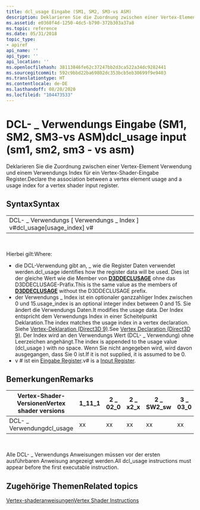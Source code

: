 ```yaml
---
title: dcl_usage Eingabe (SM1, SM2, SM3-vs ASM)
description: Deklarieren Sie die Zuordnung zwischen einer Vertex-Element Verwendung und einem Verwendungs Index für ein Vertex-Shader-Eingabe Register.
ms.assetid: e0360f4d-1250-4dc5-b790-372b303a37a8
ms.topic: reference
ms.date: 05/31/2018
topic_type:
- apiref
api_name: ''
api_type: ''
api_location: ''
ms.openlocfilehash: 38113846fe62c37247bb2d3ca522a34dc9282441
ms.sourcegitcommit: 592c9bbd22ba69802dc353bcb5eb30699f9e9403
ms.translationtype: HT
ms.contentlocale: de-DE
ms.lasthandoff: 08/20/2020
ms.locfileid: "104473533"
---
```

# <a name="dcl_usage-input-sm1-sm2-sm3---vs-asm"></a><span data-ttu-id="f5bb7-103">DCL- \_ Verwendungs Eingabe (SM1, SM2, SM3-vs ASM)</span><span class="sxs-lookup"><span data-stu-id="f5bb7-103">dcl\_usage input (sm1, sm2, sm3 - vs asm)</span></span>

<span data-ttu-id="f5bb7-104">Deklarieren Sie die Zuordnung zwischen einer Vertex-Element Verwendung und einem Verwendungs Index für ein Vertex-Shader-Eingabe Register.</span><span class="sxs-lookup"><span data-stu-id="f5bb7-104">Declare the association between a vertex element usage and a usage index for a vertex shader input register.</span></span>

## <a name="syntax"></a><span data-ttu-id="f5bb7-105">Syntax</span><span class="sxs-lookup"><span data-stu-id="f5bb7-105">Syntax</span></span>



|                                |
|--------------------------------|
| <span data-ttu-id="f5bb7-106">DCL- \_ Verwendungs \[ Verwendungs \_ Index \] v\#</span><span class="sxs-lookup"><span data-stu-id="f5bb7-106">dcl\_usage\[usage\_index\] v\#</span></span> |



 

<span data-ttu-id="f5bb7-107">Hierbei gilt:</span><span class="sxs-lookup"><span data-stu-id="f5bb7-107">Where:</span></span>

-   <span data-ttu-id="f5bb7-108">die DCL-Verwendung gibt an, \_ wie die Register Daten verwendet werden.</span><span class="sxs-lookup"><span data-stu-id="f5bb7-108">dcl\_usage identifies how the register data will be used.</span></span> <span data-ttu-id="f5bb7-109">Dies ist der gleiche Wert wie die Member von [**D3DDECLUSAGE**](/windows/desktop/direct3d9/d3ddeclusage) ohne das D3DDECLUSAGE-Präfix.</span><span class="sxs-lookup"><span data-stu-id="f5bb7-109">This is the same value as the members of [**D3DDECLUSAGE**](/windows/desktop/direct3d9/d3ddeclusage) without the D3DDECLUSAGE prefix.</span></span>
-   <span data-ttu-id="f5bb7-110">der Verwendungs \_ Index ist ein optionaler ganzzahliger Index zwischen 0 und 15.</span><span class="sxs-lookup"><span data-stu-id="f5bb7-110">usage\_index is an optional integer index between 0 and 15.</span></span> <span data-ttu-id="f5bb7-111">Sie ändert die Verwendungs Daten.</span><span class="sxs-lookup"><span data-stu-id="f5bb7-111">It modifies the usage data.</span></span> <span data-ttu-id="f5bb7-112">Der Index entspricht dem Verwendungs Index in einer Scheitelpunkt Deklaration.</span><span class="sxs-lookup"><span data-stu-id="f5bb7-112">The index matches the usage index in a vertex declaration.</span></span> <span data-ttu-id="f5bb7-113">Siehe [Vertex-Deklaration (Direct3D 9)](/windows/desktop/direct3d9/vertex-declaration).</span><span class="sxs-lookup"><span data-stu-id="f5bb7-113">See [Vertex Declaration (Direct3D 9)](/windows/desktop/direct3d9/vertex-declaration).</span></span> <span data-ttu-id="f5bb7-114">Der Index wird an den Verwendungs Wert (DCL- \_ Verwendung) ohne Leerzeichen angehängt.</span><span class="sxs-lookup"><span data-stu-id="f5bb7-114">The index is appended to the usage value (dcl\_usage ) with no space.</span></span> <span data-ttu-id="f5bb7-115">Wenn Sie nicht angegeben wird, wird davon ausgegangen, dass Sie 0 ist.</span><span class="sxs-lookup"><span data-stu-id="f5bb7-115">If it is not supplied, it is assumed to be 0.</span></span>
-   <span data-ttu-id="f5bb7-116">v \# ist ein [Eingabe Register](dx9-graphics-reference-asm-vs-registers-input.md).</span><span class="sxs-lookup"><span data-stu-id="f5bb7-116">v\# is a [Input Register](dx9-graphics-reference-asm-vs-registers-input.md).</span></span>

## <a name="remarks"></a><span data-ttu-id="f5bb7-117">Bemerkungen</span><span class="sxs-lookup"><span data-stu-id="f5bb7-117">Remarks</span></span>



| <span data-ttu-id="f5bb7-118">Vertex-Shader-Versionen</span><span class="sxs-lookup"><span data-stu-id="f5bb7-118">Vertex shader versions</span></span> | <span data-ttu-id="f5bb7-119">1\_1</span><span class="sxs-lookup"><span data-stu-id="f5bb7-119">1\_1</span></span> | <span data-ttu-id="f5bb7-120">2 \_ 0</span><span class="sxs-lookup"><span data-stu-id="f5bb7-120">2\_0</span></span> | <span data-ttu-id="f5bb7-121">2 \_ x</span><span class="sxs-lookup"><span data-stu-id="f5bb7-121">2\_x</span></span> | <span data-ttu-id="f5bb7-122">2 \_ SW</span><span class="sxs-lookup"><span data-stu-id="f5bb7-122">2\_sw</span></span> | <span data-ttu-id="f5bb7-123">3 \_ 0</span><span class="sxs-lookup"><span data-stu-id="f5bb7-123">3\_0</span></span> | <span data-ttu-id="f5bb7-124">3 \_ SW</span><span class="sxs-lookup"><span data-stu-id="f5bb7-124">3\_sw</span></span> |
|------------------------|------|------|------|-------|------|-------|
| <span data-ttu-id="f5bb7-125">DCL- \_ Verwendung</span><span class="sxs-lookup"><span data-stu-id="f5bb7-125">dcl\_usage</span></span>             | <span data-ttu-id="f5bb7-126">x</span><span class="sxs-lookup"><span data-stu-id="f5bb7-126">x</span></span>    | <span data-ttu-id="f5bb7-127">x</span><span class="sxs-lookup"><span data-stu-id="f5bb7-127">x</span></span>    | <span data-ttu-id="f5bb7-128">x</span><span class="sxs-lookup"><span data-stu-id="f5bb7-128">x</span></span>    | <span data-ttu-id="f5bb7-129">x</span><span class="sxs-lookup"><span data-stu-id="f5bb7-129">x</span></span>     | <span data-ttu-id="f5bb7-130">x</span><span class="sxs-lookup"><span data-stu-id="f5bb7-130">x</span></span>    | <span data-ttu-id="f5bb7-131">x</span><span class="sxs-lookup"><span data-stu-id="f5bb7-131">x</span></span>     |



 

<span data-ttu-id="f5bb7-132">Alle DCL- \_ Verwendungs Anweisungen müssen vor der ersten ausführbaren Anweisung angezeigt werden.</span><span class="sxs-lookup"><span data-stu-id="f5bb7-132">All dcl\_usage instructions must appear before the first executable instruction.</span></span>

## <a name="related-topics"></a><span data-ttu-id="f5bb7-133">Zugehörige Themen</span><span class="sxs-lookup"><span data-stu-id="f5bb7-133">Related topics</span></span>

<dl> <dt>

[<span data-ttu-id="f5bb7-134">Vertex-shaderanweisungen</span><span class="sxs-lookup"><span data-stu-id="f5bb7-134">Vertex Shader Instructions</span></span>](dx9-graphics-reference-asm-vs-instructions.md)
</dt> </dl>

 

 